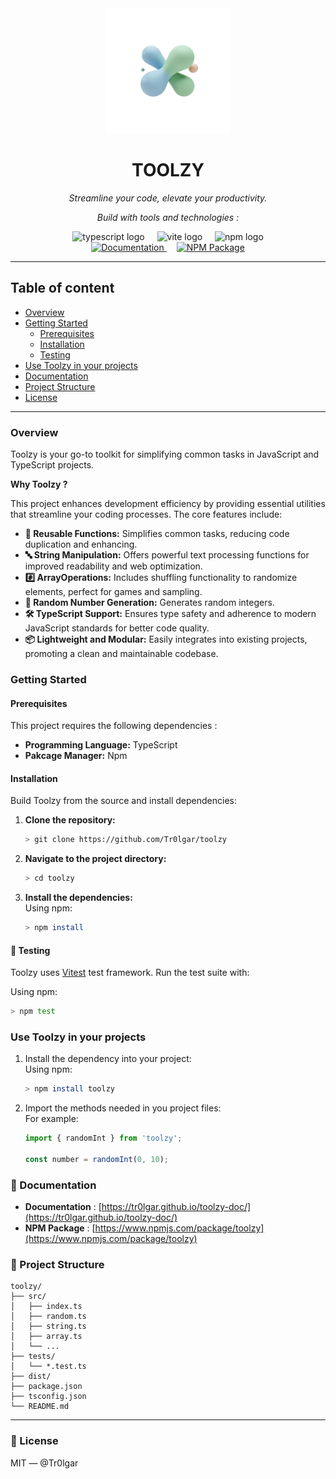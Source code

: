 <div align="center">
  <img height="200" src="toolzy-logo.png"/>
</div>

<h1 align="center">TOOLZY</h1>
<p align="center"><i>Streamline your code, elevate your productivity.</i></p>
<p align="center"><i>Build with tools and technologies :</i></p>
<div align="center">
  <img src="https://img.shields.io/badge/TypeScript-3178C6?logo=typescript&logoColor=white&style=for-the-badge" height="30" alt="typescript logo"  />
  <img width="12" />
  <img src="https://img.shields.io/badge/Vite-646CFF?logo=vite&logoColor=white&style=for-the-badge" height="30" alt="vite logo"  />
  <img width="12" />
  <img src="https://img.shields.io/badge/npm-CB3837?logo=npm&logoColor=white&style=for-the-badge" height="30" alt="npm logo"  />
</div>

<div align="center">
  <a href="https://tr0lgar.github.io/toolzy-doc/" target="_blank">
    <img src="https://img.shields.io/badge/Documentation-00C7B7?style=for-the-badge&logo=bookstack&logoColor=white" alt="Documentation" height="30" />
  </a>
  <img width="12" />
  <a href="https://www.npmjs.com/package/toolzy" target="_blank">
    <img src="https://img.shields.io/badge/NPM_Package-CB3837?style=for-the-badge&logo=npm&logoColor=white" alt="NPM Package" height="30" />
  </a>
</div>

---

<h2>Table of content</h2>

- [Overview](#overview)
- [Getting Started](#getting-started)
  - [Prerequisites](#prerequisites)
  - [Installation](#installation)
  - [Testing](#-testing)
- [Use Toolzy in your projects](#use-toolzy-in-your-projects)
- [Documentation](#-documentation)
- [Project Structure](#-project-structure)
- [License](#-license)


---

### Overview

Toolzy is your go-to toolkit for simplifying common tasks in JavaScript and TypeScript projects.

**Why Toolzy ?**

This project enhances development efficiency by providing essential utilities that streamline your coding processes. The
core features include:
- **🎲 Reusable Functions:** Simplifies common tasks, reducing code duplication and enhancing.
- **🔤 String Manipulation:** Offers powerful text processing functions for improved readability and web optimization.
- **#️⃣ ArrayOperations:** Includes shuffling functionality to randomize elements, perfect for games and sampling.
- **🔢 Random Number Generation:** Generates random integers.
- **🛠️ TypeScript Support:** Ensures type safety and adherence to modern JavaScript standards for better code quality.
- **📦 Lightweight and Modular:** Easily integrates into existing projects, promoting a clean and maintainable codebase.

### Getting Started
#### Prerequisites
This project requires the following dependencies :
- **Programming Language:** TypeScript
- **Pakcage Manager:** Npm

#### Installation
Build Toolzy from the source and install dependencies:

1. **Clone the repository:**
    ```bash
    > git clone https://github.com/Tr0lgar/toolzy
    ```
2. **Navigate to the project directory:**
    ```bash
    > cd toolzy
    ```
3. **Install the dependencies:**  
    Using npm:
    ```bash
    > npm install
    ```

#### 🧪 Testing
Toolzy uses [Vitest](https://vitest.dev/) test framework. Run the test suite with:

Using npm: 
```bash
> npm test
```

### Use Toolzy in your projects
1. Install the dependency into your project:  
   Using npm:
   ```bash
   > npm install toolzy
   ```
2. Import the methods needed in you project files:  
    For example:
    ```ts
    import { randomInt } from 'toolzy';
   
    const number = randomInt(0, 10);
    ```

### 🔗 Documentation
- **Documentation** : [https://tr0lgar.github.io/toolzy-doc/](https://tr0lgar.github.io/toolzy-doc/)
- **NPM Package** : [https://www.npmjs.com/package/toolzy](https://www.npmjs.com/package/toolzy)
    
### 📁 Project Structure
```
toolzy/
├── src/
│   ├── index.ts
│   ├── random.ts
│   ├── string.ts
│   ├── array.ts
│   └── ...
├── tests/
│   └── *.test.ts
├── dist/
├── package.json
├── tsconfig.json
└── README.md
```

---

### 📝 License

MIT — @Tr0lgar